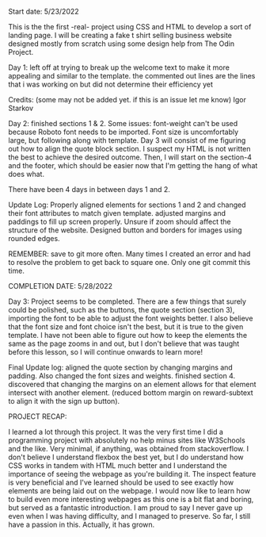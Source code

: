 Start date: 5/23/2022

This is the the first -real- project using CSS and HTML to develop a sort of landing page. I will be creating a fake t shirt selling business website designed mostly from scratch using some design help from The Odin Project.

Day 1: left off at trying to break up the welcome text to make it more appealing and similar to the template. the commented out lines are the lines that i was working on but did not determine their efficiency yet

Credits: (some may not be added yet. if this is an issue let me know)
Igor Starkov 



Day 2: finished sections 1 & 2. Some issues: font-weight can't be used because Roboto font needs to be imported. Font size is uncomfortably large, but following along with template. Day 3 will consist of me figuring out how to align the quote block section. I suspect my HTML is not written the best to achieve the desired outcome. Then, I will start on the section-4 and the footer, which should be easier now that I'm getting the hang of what does what. 

There have been 4 days in between days 1 and 2. 

Update Log: Properly aligned elements for sections 1 and 2 and changed their font attributes to match given template. adjusted margins and paddings to fill up screen properly. Unsure if zoom should affect the structure of the website. Designed button and borders for images using rounded edges.

REMEMBER: save to git more often. Many times I created an error and had to resolve the problem to get back to square one. Only one git commit this time.

COMPLETION DATE: 5/28/2022

Day 3: Project seems to be completed. There are a few things that surely could be polished, such as the buttons, the quote section (section 3), importing the font to be able to adjust the font weights better. I also believe that the font size and font choice isn't the best, but it is true to the given template. I have not been able to figure out how to keep the elements the same as the page zooms in and out, but I don't believe that was taught before this lesson, so I will continue onwards to learn more!

Final Update log: aligned the quote section by changing margins and padding. Also changed the font sizes and weights. finished section 4. discovered that changing the margins on an element allows for that element intersect with another element. (reduced bottom margin on reward-subtext to align it with the sign up button).


PROJECT RECAP:

I learned a lot through this project. It was the very first time I did a programming project with absolutely no help minus sites like W3Schools and the like. Very minimal, if anything, was obtained from stackoverflow. I don't believe I understand flexbox the best yet, but I do understand how CSS works in tandem with HTML much better and I understand the importance of seeing the webpage as you're building it. The inspect feature is very beneficial and I've learned should be used to see exactly how elements are being laid out on the webpage. I would now like to learn how to build even more interesting webpages as this one is a bit flat and boring, but served as a fantastic introduction. I am proud to say I never gave up even when I was having difficulty, and I managed to preserve. So far, I still have a passion in this. Actually, it has grown. 
